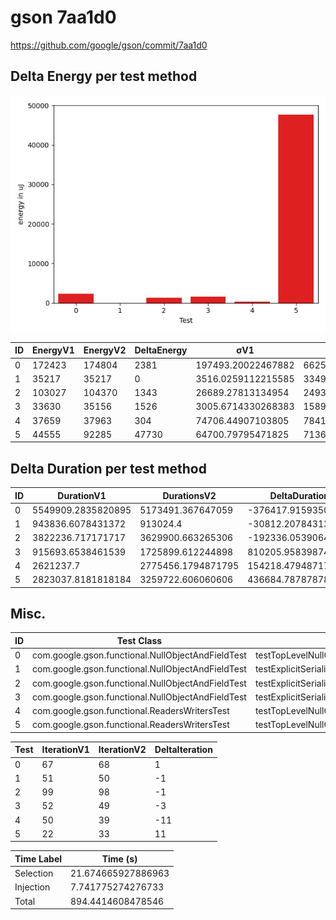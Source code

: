 # gson 7aa1d0


https://github.com/google/gson/commit/7aa1d0



## Delta Energy per test method

![](./gson_delta_energy_0_v.png)


| ID | EnergyV1 | EnergyV2 | DeltaEnergy | σV1 | σV2 |
| --- | --- | --- | --- | --- | --- |
| 0 | 172423 | 174804 | 2381 | 197493.20022467882 | 66258.43036119793 |
| 1 | 35217 | 35217 | 0 | 3516.0259112215585 | 3349.4727932019387 |
| 2 | 103027 | 104370 | 1343 | 26689.27813134954 | 24937.178495771463 |
| 3 | 33630 | 35156 | 1526 | 3005.6714330268383 | 158975.9145785113 |
| 4 | 37659 | 37963 | 304 | 74706.44907103805 | 78414.7730703714 |
| 5 | 44555 | 92285 | 47730 | 64700.79795471825 | 71368.93130134723 |

## Delta Duration per test method


| ID | DurationV1 | DurationsV2 | DeltaDuration |
| --- | --- | --- | --- |
| 0 | 5549909.2835820895 | 5173491.367647059 | -376417.9159350302 |
| 1 | 943836.6078431372 | 913024.4 | -30812.207843137207 |
| 2 | 3822236.717171717 | 3629900.663265306 | -192336.05390641093 |
| 3 | 915693.6538461539 | 1725899.612244898 | 810205.9583987441 |
| 4 | 2621237.7 | 2775456.1794871795 | 154218.4794871793 |
| 5 | 2823037.8181818184 | 3259722.606060606 | 436684.7878787876 |

## Misc.

| ID | Test Class | Test Method |
| --- | --- | --- |
| 0 | com.google.gson.functional.NullObjectAndFieldTest | testTopLevelNullObjectDeserialization |
| 1 | com.google.gson.functional.NullObjectAndFieldTest | testExplicitSerializationOfNullCollectionMembers |
| 2 | com.google.gson.functional.NullObjectAndFieldTest | testExplicitSerializationOfNullArrayMembers |
| 3 | com.google.gson.functional.NullObjectAndFieldTest | testExplicitSerializationOfNullStringMembers |
| 4 | com.google.gson.functional.ReadersWritersTest | testTopLevelNullObjectDeserializationWithReaderAndSerializeNulls |
| 5 | com.google.gson.functional.ReadersWritersTest | testTopLevelNullObjectDeserializationWithReader |




| Test | IterationV1 | IterationV2 | DeltaIteration |
| --- | --- | --- | --- |
| 0 | 67 | 68 | 1 |
| 1 | 51 | 50 | -1 |
| 2 | 99 | 98 | -1 |
| 3 | 52 | 49 | -3 |
| 4 | 50 | 39 | -11 |
| 5 | 22 | 33 | 11 |



| Time Label | Time (s) |
| --- | --- |
| Selection | 21.674665927886963 |
| Injection | 7.741775274276733 |
| Total | 894.4414608478546 |


